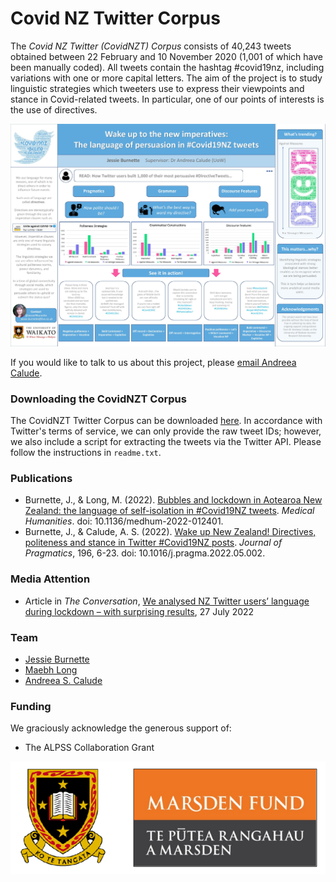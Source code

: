 # Covid NZ Twitter Corpus 
The *Covid NZ Twitter (CovidNZT) Corpus* consists of 40,243 tweets obtained between 22 February and 10 November 2020 (1,001 of which have been manually coded). All tweets contain the hashtag #covid19nz, including variations with one or more capital letters. The aim of the project is to study linguistic strategies which tweeters use to express their viewpoints and stance in Covid-related tweets. In particular, one of our points of interests is the use of directives.

<img src="../pics/covid_poster.jpg" alt="Covid19NZ Poster"/>

If you would like to talk to us about this project, please [email Andreea Calude](mailto:andreea@waikato.ac.nz).

### Downloading the CovidNZT Corpus
The CovidNZT Twitter Corpus can be downloaded <a href="../pics/covid_nzt.zip">here</a>. In accordance with Twitter's terms of service, we can only provide the raw tweet IDs; however, we also include a script for extracting the tweets via the Twitter API. Please follow the instructions in `readme.txt`.

### Publications
- Burnette, J., & Long, M. (2022). [Bubbles and lockdown in Aotearoa New Zealand: the language of self-isolation in #Covid19NZ tweets](https://mh.bmj.com/content/early/2022/07/27/medhum-2022-012401). *Medical Humanities*. doi: 10.1136/medhum-2022-012401.
- Burnette, J., & Calude, A. S. (2022). [Wake up New Zealand! Directives, politeness and stance in Twitter #Covid19NZ posts](https://www.sciencedirect.com/science/article/abs/pii/S0378216622001266). *Journal of Pragmatics*, 196, 6-23. doi: 10.1016/j.pragma.2022.05.002.

### Media Attention

- Article in *The Conversation*, [We analysed NZ Twitter users’ language during lockdown – with surprising results](https://theconversation.com/we-analysed-nz-twitter-users-language-during-lockdown-with-surprising-results-187520), 27 July 2022

### Team

- [Jessie Burnette](https://www.linkedin.com/in/jessie-burnette-9b243933?lipi=urn%3Ali%3Apage%3Ad_flagship3_profile_view_base_contact_details%3B5mMkT4FJT5qBJPmE8W8UzA%3D%3D)
- [Maebh Long](https://www.waikato.ac.nz/fass/about/staff/mlong)
- [Andreea S. Calude](https://www.calude.net/andreea/)

### Funding
We graciously acknowledge the generous support of:

- The ALPSS Collaboration Grant
<img src="pics/logos2.png" alt="The University of Waikato, Marsden Fund"/>
